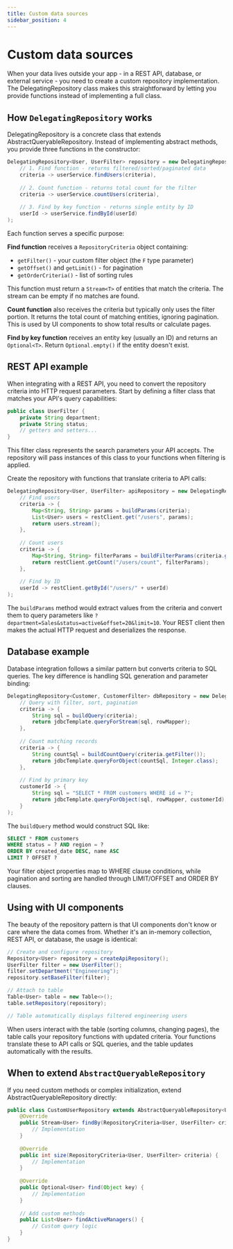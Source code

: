 ```yaml
---
title: Custom data sources
sidebar_position: 4
---
```


<!-- vale off -->
# Custom data sources <DocChip chip='since' label='25.02' />
<!-- vale on -->

When your data lives outside your app - in a REST API, database, or external service - you need to create a custom repository implementation. The <JavadocLink type="data" location="com/webforj/data/repository/DelegatingRepository" code="true">DelegatingRepository</JavadocLink> class makes this straightforward by letting you provide functions instead of implementing a full class.

## How `DelegatingRepository` works

<JavadocLink type="data" location="com/webforj/data/repository/DelegatingRepository" code="true">DelegatingRepository</JavadocLink> is a concrete class that extends <JavadocLink type="data" location="com/webforj/data/repository/AbstractQueryableRepository" code="true">AbstractQueryableRepository</JavadocLink>. Instead of implementing abstract methods, you provide three functions in the constructor:

```java
DelegatingRepository<User, UserFilter> repository = new DelegatingRepository<>(
    // 1. Find function - returns filtered/sorted/paginated data
    criteria -> userService.findUsers(criteria),
    
    // 2. Count function - returns total count for the filter
    criteria -> userService.countUsers(criteria),
    
    // 3. Find by key function - returns single entity by ID
    userId -> userService.findById(userId)
);
```

Each function serves a specific purpose:

**Find function** receives a `RepositoryCriteria` object containing:
- `getFilter()` - your custom filter object (the `F` type parameter)
- `getOffset()` and `getLimit()` - for pagination
- `getOrderCriteria()` - list of sorting rules

This function must return a `Stream<T>` of entities that match the criteria. The stream can be empty if no matches are found.

**Count function** also receives the criteria but typically only uses the filter portion. It returns the total count of matching entities, ignoring pagination. This is used by UI components to show total results or calculate pages.

**Find by key function** receives an entity key (usually an ID) and returns an `Optional<T>`. Return `Optional.empty()` if the entity doesn't exist.

## REST API example

When integrating with a REST API, you need to convert the repository criteria into HTTP request parameters. Start by defining a filter class that matches your API's query capabilities:

```java
public class UserFilter {
    private String department;
    private String status;
    // getters and setters...
}
```

This filter class represents the search parameters your API accepts. The repository will pass instances of this class to your functions when filtering is applied.

Create the repository with functions that translate criteria to API calls:

```java
DelegatingRepository<User, UserFilter> apiRepository = new DelegatingRepository<>(
    // Find users
    criteria -> {
        Map<String, String> params = buildParams(criteria);
        List<User> users = restClient.get("/users", params);
        return users.stream();
    },
    
    // Count users
    criteria -> {
        Map<String, String> filterParams = buildFilterParams(criteria.getFilter());
        return restClient.getCount("/users/count", filterParams);
    },
    
    // Find by ID
    userId -> restClient.getById("/users/" + userId)
);
```

The `buildParams` method would extract values from the criteria and convert them to query parameters like `?department=Sales&status=active&offset=20&limit=10`. Your REST client then makes the actual HTTP request and deserializes the response.

## Database example

Database integration follows a similar pattern but converts criteria to SQL queries. The key difference is handling SQL generation and parameter binding:

```java
DelegatingRepository<Customer, CustomerFilter> dbRepository = new DelegatingRepository<>(
    // Query with filter, sort, pagination
    criteria -> {
        String sql = buildQuery(criteria);
        return jdbcTemplate.queryForStream(sql, rowMapper);
    },
    
    // Count matching records
    criteria -> {
        String countSql = buildCountQuery(criteria.getFilter());
        return jdbcTemplate.queryForObject(countSql, Integer.class);
    },
    
    // Find by primary key
    customerId -> {
        String sql = "SELECT * FROM customers WHERE id = ?";
        return jdbcTemplate.queryForObject(sql, rowMapper, customerId);
    }
);
```

The `buildQuery` method would construct SQL like:
```sql
SELECT * FROM customers 
WHERE status = ? AND region = ?
ORDER BY created_date DESC, name ASC
LIMIT ? OFFSET ?
```

Your filter object properties map to WHERE clause conditions, while pagination and sorting are handled through LIMIT/OFFSET and ORDER BY clauses.

## Using with UI components

The beauty of the repository pattern is that UI components don't know or care where the data comes from. Whether it's an in-memory collection, REST API, or database, the usage is identical:

```java
// Create and configure repository
Repository<User> repository = createApiRepository();
UserFilter filter = new UserFilter();
filter.setDepartment("Engineering");
repository.setBaseFilter(filter);

// Attach to table
Table<User> table = new Table<>();
table.setRepository(repository);

// Table automatically displays filtered engineering users
```

When users interact with the table (sorting columns, changing pages), the table calls your repository functions with updated criteria. Your functions translate these to API calls or SQL queries, and the table updates automatically with the results.

## When to extend `AbstractQueryableRepository`

If you need custom methods or complex initialization, extend <JavadocLink type="data" location="com/webforj/data/repository/AbstractQueryableRepository" code="true">AbstractQueryableRepository</JavadocLink> directly:

```java
public class CustomUserRepository extends AbstractQueryableRepository<User, UserFilter> {
    @Override
    public Stream<User> findBy(RepositoryCriteria<User, UserFilter> criteria) {
        // Implementation
    }
    
    @Override
    public int size(RepositoryCriteria<User, UserFilter> criteria) {
        // Implementation
    }
    
    @Override
    public Optional<User> find(Object key) {
        // Implementation
    }
    
    // Add custom methods
    public List<User> findActiveManagers() {
        // Custom query logic
    }
}
```

